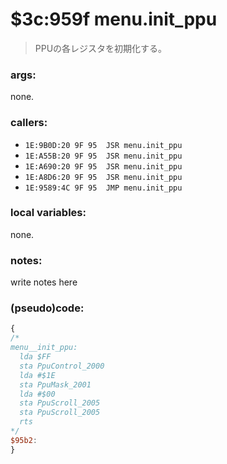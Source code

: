 ﻿
# $3c:959f menu.init_ppu
> PPUの各レジスタを初期化する。

### args:
none.

### callers:
+	`1E:9B0D:20 9F 95  JSR menu.init_ppu`
+	`1E:A55B:20 9F 95  JSR menu.init_ppu`
+	`1E:A690:20 9F 95  JSR menu.init_ppu`
+	`1E:A8D6:20 9F 95  JSR menu.init_ppu`
+	`1E:9589:4C 9F 95  JMP menu.init_ppu`

### local variables:
none.

### notes:
write notes here

### (pseudo)code:
```js
{
/*
menu__init_ppu:          
  lda $FF                  
  sta PpuControl_2000      
  lda #$1E                 
  sta PpuMask_2001         
  lda #$00                 
  sta PpuScroll_2005       
  sta PpuScroll_2005       
  rts                      
*/
$95b2:
}
```

